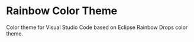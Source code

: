 # Rainbow Color Theme

Color theme for Visual Studio Code based on Eclipse Rainbow Drops color theme.

